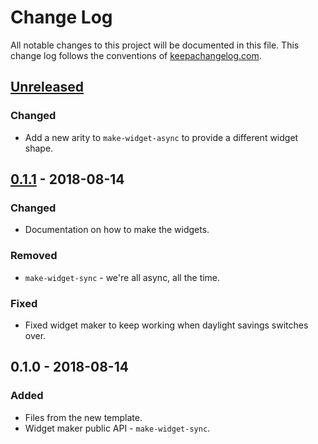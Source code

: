 # Change Log
All notable changes to this project will be documented in this file. This change log follows the conventions of [keepachangelog.com](http://keepachangelog.com/).

## [Unreleased]
### Changed
- Add a new arity to `make-widget-async` to provide a different widget shape.

## [0.1.1] - 2018-08-14
### Changed
- Documentation on how to make the widgets.

### Removed
- `make-widget-sync` - we're all async, all the time.

### Fixed
- Fixed widget maker to keep working when daylight savings switches over.

## 0.1.0 - 2018-08-14
### Added
- Files from the new template.
- Widget maker public API - `make-widget-sync`.

[Unreleased]: https://github.com/your-name/graphics/compare/0.1.1...HEAD
[0.1.1]: https://github.com/your-name/graphics/compare/0.1.0...0.1.1

